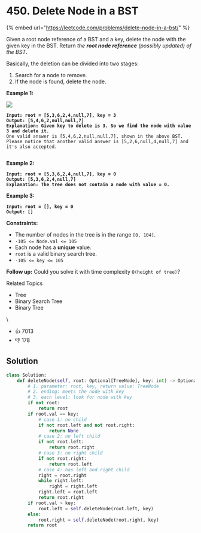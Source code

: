 # 450. Delete Node in a BST

{% embed url="https://leetcode.com/problems/delete-node-in-a-bst/" %}

Given a root node reference of a BST and a key, delete the node with the given key in the BST. Return _the **root node reference** (possibly updated) of the BST_.

Basically, the deletion can be divided into two stages:

1. Search for a node to remove.
2. If the node is found, delete the node.

**Example 1:**

![](https://assets.leetcode.com/uploads/2020/09/04/del\_node\_1.jpg)

<pre><code><strong>Input: root = [5,3,6,2,4,null,7], key = 3
</strong><strong>Output: [5,4,6,2,null,null,7]
</strong><strong>Explanation: Given key to delete is 3. So we find the node with value 3 and delete it.
</strong>One valid answer is [5,4,6,2,null,null,7], shown in the above BST.
Please notice that another valid answer is [5,2,6,null,4,null,7] and it's also accepted.

</code></pre>

**Example 2:**

<pre><code><strong>Input: root = [5,3,6,2,4,null,7], key = 0
</strong><strong>Output: [5,3,6,2,4,null,7]
</strong><strong>Explanation: The tree does not contain a node with value = 0.
</strong></code></pre>

**Example 3:**

<pre><code><strong>Input: root = [], key = 0
</strong><strong>Output: []
</strong></code></pre>

**Constraints:**

* The number of nodes in the tree is in the range `[0, 104]`.
* `-105 <= Node.val <= 105`
* Each node has a **unique** value.
* `root` is a valid binary search tree.
* `-105 <= key <= 105`

**Follow up:** Could you solve it with time complexity `O(height of tree)`?

Related Topics

* Tree
* Binary Search Tree
* Binary Tree

\


* 👍 7013
* 👎 178

## Solution

```python
class Solution:
    def deleteNode(self, root: Optional[TreeNode], key: int) -> Optional[TreeNode]:
        # 1. parameter: root, key, return value: TreeNode
        # 2. ending: meets the node with key
        # 3. each level: look for node with key
        if not root:
            return root
        if root.val == key:
            # case 1: no child
            if not root.left and not root.right:
                return None
            # case 2: no left child
            if not root.left:
                return root.right
            # case 3: no right child
            if not root.right:
                return root.left
            # case 4: has left and right child
            right = root.right
            while right.left:
                right = right.left
            right.left = root.left
            return root.right
        if root.val > key:
            root.left = self.deleteNode(root.left, key)
        else:
            root.right = self.deleteNode(root.right, key)
        return root
```
